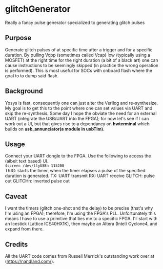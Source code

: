 # glitchGenerator
Really a fancy pulse generator specialized to generating glitch pulses
## Purpose
Generate glitch pulses of at specific time after a trigger and for a specific duration. By pulling Vcpp (sometimes called Vcap) low (typically using a MOSFET) at the right time for the right duration (a bit of a black art) one can cause instructions to be seemingly skipped (in practice the wrong operation is performed). This is most useful for SOCs with onboard flash where the goal to to dump said flash.
## Background
Yosys is fast, consequently one can just alter the Verilog and re-synthesize. My goal is to get this to the point where one can set values via UART and skip the re-synthesis. Some day I hope the obviate the need for an external UART (integrate the USB/UART into the FPGA); for now let's see if I can work out a UI, but that gives rise to a dependancy on **hwterminal** which builds on **usb_annunciator(a module in usbTim)**.
## Usage
Connect your UART dongle to the FPGA. Use the following to access the (albeit text based) UI.   
`$screen /dev/ttyUSBn 115200`  
TRIG: starts the timer, when the timer elapses a pulse of the specified duration is generated.
TX: UART transmit
RX: UART receive
GLITCH: pulse out
GLITCHn: inverted pulse out
## Caveat
I want the timers (glitch one-shot and the delay) to be precise (that's why I'm using an FPGA); therefore, I'm using the FPGA's PLL. Unfortunately this means I have to use a primitive that ties me to a specific FPGA. I'll start with an Icestick (Lattice ICE40HX1K), then maybe an Altera (Intel) Cyclone4, and expand from there. 
## Credits
All the UART code comes from Russell Merrick's outstanding work over at (https://nandland.com/).
